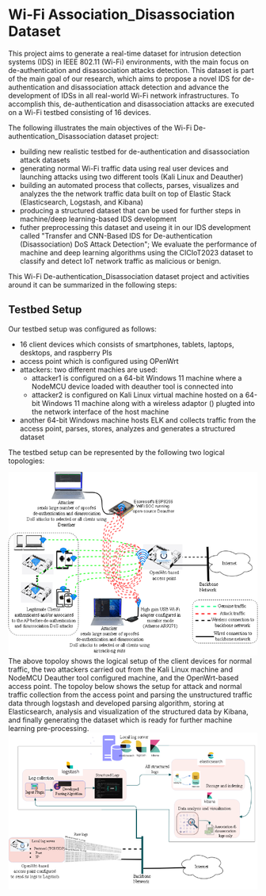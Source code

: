 # Wi-Fi Association_Disassociation Dataset

This project aims to generate a real-time dataset for intrusion detection systems (IDS) in IEEE 802.11 (Wi-Fi) environments, with the main focus on de-authentication and disassociation attacks detection. 
This dataset is part of the main goal of our research, which aims to propose a novel IDS for de-authentication and disassociation attack detection and advance the development of IDSs in all real-world Wi-Fi network infrastructures. To accomplish this, de-authentication and disassociation attacks are executed on a Wi-Fi testbed consisting of 16 devices.

The following illustrates the main objectives of the Wi-Fi De-authentication_Disassociation dataset project:

- building new realistic testbed for de-authentication and disassociation attack datasets 
- generating normal Wi-Fi traffic data using real user devices and launching attacks using two different tools (Kali Linux and Deauther)
- building an automated process that collects, parses, visualizes and analyzes the the network traffic data built on top of Elastic Stack (Elasticsearch, Logstash, and Kibana)
- producing a structured dataset that can be used for further steps in machine/deep learning-based IDS development
- futher preprocessing this dataset and useing it in our IDS development called "Transfer and CNN-Based IDS for De-authentication (Disassociation) DoS Attack Detection";
We evaluate the performance of machine and deep learning algorithms using the CICIoT2023 dataset to classify and detect IoT network traffic as malicious or benign.

This Wi-Fi De-authentication_Disassociation dataset project and activities around it can be summarized in the following steps:

## Testbed Setup ##
Our testbed setup was configured as follows:
- 16 client devices which consists of smartphones, tablets, laptops, desktops, and raspberry PIs
- access point which is configured using OPenWrt
- attackers: two different machies are used:
  - attacker1 is configured on a 64-bit Windows 11 machine where a NodeMCU device loaded with deauther tool is connected into
  - attacker2 is configured on Kali Linux virtual machine hosted on a 64-bit Windows 11 machine along with a wireless adaptor () plugted into the network interface  of the host machine
- another  64-bit Windows machine hosts ELK and collects traffic from the access point, parses, stores, analyzes and generates a structured dataset 

The testbed setup can be represented by the following two logical topologies:

![](images/Wi-Fi_traffic_generator_and_attacks_module.png)
The above topoloy shows the logical setup of the client devices for normal traffic, the two attackers carried out from the Kali Linux machine and NodeMCU Deauther tool configured machine, and the OpenWrt-based access point. 
The topoloy below shows the setup for attack and normal traffic collection from the access point and parsing the unstructured traffic data through logstash and developed parsing algorithm, storing at Elasticsearch, analysis and visualization of the structured data by Kibana, and finally generating the dataset which is ready for further machine learning pre-processing. 
![](images/Colleting_parsing_storing_generating_module.png)

